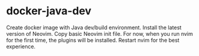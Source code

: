 # docker-java-dev


Create docker image with Java dev/build environment. Install the latest version of Neovim. Copy basic Neovim init file. For now, when you run nvim for the first time, the plugins will be installed. Restart nvim for the best experience.
